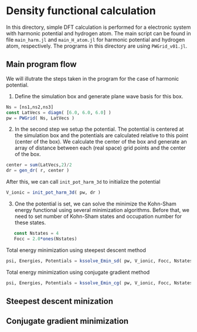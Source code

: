 # Density functional calculation

In this directory, simple DFT calculation is performed for a electronic system
with harmonic potential and hydrogen atom. The main script can be found in file
`main_harm.jl` and `main_H_atom.jl` for harmonic potential and hydrogen atom,
respectively. The programs in this directory are using `PWGrid_v01.jl`.

## Main program flow

We will illutrate the steps taken in the program for the case of
harmonic potential.

1. Define the simulation box and generate plane wave basis for this box.

```julia
Ns = [ns1,ns2,ns3]
const LatVecs = diagm( [6.0, 6.0, 6.0] )
pw = PWGrid( Ns, LatVecs )
```

2. In the second step we setup the potential. The potential is centered at
   the simulation box and the potentials are calculated relative to this
   point (center of the box).
   We calculate the center of the box and generate an array of distance
   between each (real space) grid points and the center of the box.

```julia
center = sum(LatVecs,2)/2
dr = gen_dr( r, center )
```

   After this, we can call `init_pot_harm_3d` to initialize the potential

```julia
V_ionic = init_pot_harm_3d( pw, dr )
```

3. One the potential is set, we can solve the minimize the Kohn-Sham energy functional
   using several minimization algorithms. Before that, we need to set number of
   Kohn-Sham states and occupation number for these states.

```julia
   const Nstates = 4
   Focc = 2.0*ones(Nstates)
```

   Total energy minimization using steepest descent method

```julia
psi, Energies, Potentials = kssolve_Emin_sd( pw, V_ionic, Focc, Nstates, NiterMax=1000 )
```

   Total energy minimization using conjugate gradient method

```julia
psi, Energies, Potentials = kssolve_Emin_cg( pw, V_ionic, Focc, Nstates, NiterMax=1000 )
```

## Steepest descent minization


## Conjugate gradient minimization
